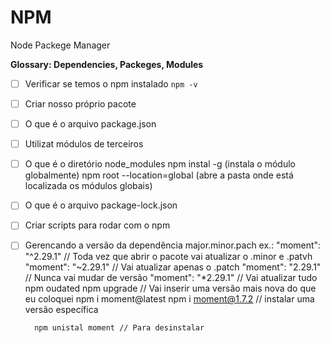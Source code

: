 # NPM

Node Packege Manager

__Glossary: Dependencies, Packeges, Modules__

- [ ] Verificar se temos o npm instalado `npm -v`
- [ ] Criar nosso próprio pacote
- [ ] O que é o arquivo package.json
- [ ] Utilizat módulos de terceiros
- [ ] O que é o diretório node_modules
        npm instal <node-name> -g (instala o módulo globalmente)
        npm root --location=global (abre a pasta onde está localizada os módulos globais)
- [ ] O que é o arquivo package-lock.json
- [ ] Criar scripts para rodar com o npm
- [ ] Gerencando a versão da dependência
        major.minor.pach
        ex.:    "moment": "^2.29.1"     // Toda vez que abrir o pacote vai atualizar o .minor e .patvh
                "moment": "~2.29.1"     // Vai atualizar apenas o .patch
                "moment": "2.29.1"      // Nunca vai mudar de versão
                "moment": "*2.29.1"     // Vai atualizar tudo
        npm oudated
        npm upgrade // Vai inserir uma versão mais nova do que eu coloquei
        npm i moment@latest
        npm i moment@1.7.2 // instalar uma versão específica

        npm unistal moment // Para desinstalar